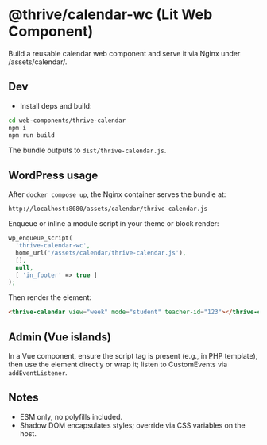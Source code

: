 # @thrive/calendar-wc (Lit Web Component)

Build a reusable calendar web component and serve it via Nginx under /assets/calendar/.

## Dev

- Install deps and build:

```bash
cd web-components/thrive-calendar
npm i
npm run build
```

The bundle outputs to `dist/thrive-calendar.js`.

## WordPress usage

After `docker compose up`, the Nginx container serves the bundle at:

```
http://localhost:8080/assets/calendar/thrive-calendar.js
```

Enqueue or inline a module script in your theme or block render:

```php
wp_enqueue_script(
  'thrive-calendar-wc',
  home_url('/assets/calendar/thrive-calendar.js'),
  [],
  null,
  [ 'in_footer' => true ]
);
```

Then render the element:

```html
<thrive-calendar view="week" mode="student" teacher-id="123"></thrive-calendar>
```

## Admin (Vue islands)

In a Vue component, ensure the script tag is present (e.g., in PHP template), then use the element directly or wrap it; listen to CustomEvents via `addEventListener`.

## Notes

- ESM only, no polyfills included.
- Shadow DOM encapsulates styles; override via CSS variables on the host.
